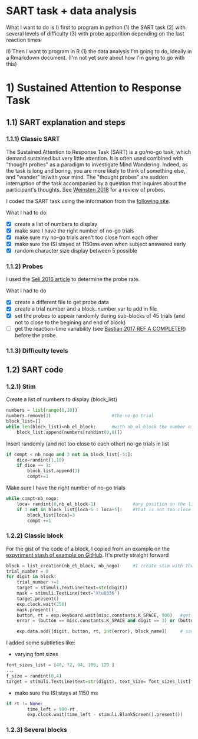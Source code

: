 # SART task + data analysis
What I want to do is
I) first to program in python (1) the SART task (2) with several levels of difficulty (3) with probe apparition depending on the last reaction times

II) Then I want to program in R (1) the data analysis I'm going to do, ideally in a Rmarkdown document. (I'm not yet sure about how I'm going to go with this)


# 1) Sustained Attention to Response Task

## 1.1) SART  explanation and steps
### 1.1.1) Classic SART
The Sustained Attention to Response Task (SART) is a go/no-go task, which demand sustained but very little attention. It is often used combined with "thought probes" as a paradigm to investigate Mind Wandering. Indeed, as the task is long and boring, you are more likely to think of something else, and "wander" in/with your mind. The "thought probes" are sudden interruption of the task accompanied by a question that inquires about the participant's thoughts. See [Weinsten 2018](https://link.springer.com/article/10.3758/s13428-017-0891-9) for a review of probes.

I coded the SART task using the information from the [following site](https://scienceofbehaviorchange.org/measures/sustained-attention-to-response-task/).

What I had to do:
- [x] create a list of numbers to display
- [x] make sure I have the right number of no-go trials
- [x] make sure my no-go trials aren't too close from each other
- [x] make sure the ISI stayed at 1150ms even when subject answered early
- [x] random character size display between 5 possible

### 1.1.2) Probes
I used the [Seli 2016 article](https://doi.org/10.1016/j.concog.2016.02.002) to determine the probe rate.

What I had to do
- [x] create a different file to get probe data
- [x] create a trial number and a block_number var to add in file
- [x] set the probes to appear randomly during sub-blocks of 45 trials (and not to close to the begining and end of block)
- [ ] get the reaction-time variability (see [Bastian 2017 REF A COMPLETER](art)) before the probe.

### 1.1.3) Difficulty levels

## 1.2) SART code
### 1.2.1) Stim
Create a list of numbers to display (block_list)

```python
numbers = list(range(0,10))
numbers.remove(3)                       #the no-go trial
block_list=[]
while len(block_list)<nb_el_block:      #with nb_el_block the number of stim wanted in a block
    block_list.append(numbers[randint(0,8)])
```
Insert randomly (and not too close to each other) no-go trials in list
```python
if compt < nb_nogo and 3 not in block_list[-5:]:
    dice=randint(1,10)
    if dice == 1:
        block_list.append(3)
        compt+=1

```
Make sure I have the right number of no-go trials
```python
while compt<nb_nogo:
    loca= randint(0,nb_el_block-1)              #any position in the list I just made
    if 3 not in block_list[loca-5 : loca+5]:    #that is not too close to another no-go
        block_list[loca]=3
        compt +=1

```

### 1.2.2) Classic block
For the gist of the code of a block, I copied from an example on the [expyriment stash of example on GitHub](https://github.com/expyriment/expyriment-stash/tree/master/examples). It's pretty straight forward

```python
block = list_creation(nb_el_block, nb_nogo)     #I create stim with the code of 1.1.1)
trial_number = 0
for digit in block:
    trial_number +=1
    target = stimuli.TextLine(text=str(digit))
    mask = stimuli.TextLine(text='X\u0336')
    target.present()
    exp.clock.wait(250)
    mask.present()
    button, rt = exp.keyboard.wait(misc.constants.K_SPACE, 900)   #get response and reaction time
    error = (button == misc.constants.K_SPACE and digit == 3) or (button == [] and digit !=3)

    exp.data.add([digit, button, rt, int(error), block_name])     # save the data
```

I added some subtleties like:
- varying font sizes
```python
font_sizes_list = [48, 72, 94, 100, 120 ]
...
f_size = randint(0,4)
target = stimuli.TextLine(text=str(digit), text_size= font_sizes_list[f_size])
```
- make sure the ISI stays at 1150 ms
```python
if rt != None:
        time_left = 900-rt
        exp.clock.wait(time_left - stimuli.BlankScreen().present())
```

### 1.2.3) Several blocks
